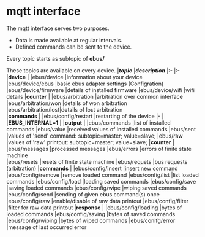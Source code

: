 # mqtt interface

The mqtt interface serves two purposes.
* Data is made available at regular intervals.
* Defined commands can be sent to the device.

Every topic starts as subtopic of **ebus/**

These topics are available on every device.
|***topic***          |***description***
|:-                   |:-
|**device**           |
|ebus/device          |information about your device                                   
|ebus/device/ebus     |basic ebus adapter settings (Configration)
|ebus/device/firmware |details of installed firmware
|ebus/device/wifi     |wifi details
|**counter**          | 
|ebus/arbitration     |arbitration over common interface 
|ebus/arbitration/won |details of won arbitration 
|ebus/arbitration/lost|details of lost arbitration     
|**commands**         |
|ebus/config/restart  |restarting of the device 
|-                    |
|**EBUS_INTERNAL=1**  |
|**output**           |
|ebus/commands        |list of installed commands
|ebus/value           |received values of installed commands
|ebus/sent            |values of 'send' command: subtopic=master; value=slave;
|ebus/raw             |values of 'raw' printout: subtopic=master; value=slave;
|**counter**          |
|ebus/messages        |processed messages
|ebus/errors          |errors of finite state machine  
|ebus/resets          |resets of finite state machine 
|ebus/requets         |bus requests (arbitration)
|**commands**         |
|ebus/config/insert   |insert new command
|ebus/config/remove   |remove loaded command
|ebus/config/list     |list loaded commands
|ebus/config/load     |loading saved commands
|ebus/config/save     |saving loaded commands
|ebus/config/wipe     |wiping saved commands
|ebus/config/send     |sending of given ebus command(s) once
|ebus/config/raw      |enable/disable of raw data printout
|ebus/config/filter   |filter for raw data printout
|**response**         |
|ebus/config/loading  |bytes of loaded commands
|ebus/config/saving   |bytes of saved commands
|ebus/config/wiping   |bytes of wiped commands
|ebus/conifg/error    |message of last occurred error

